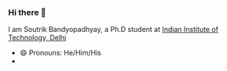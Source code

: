 ### Hi there 👋 
I am Soutrik Bandyopadhyay, a Ph.D student at [Indian Institute of Technology, Delhi](https://home.iitd.ac.in/)

- 😄 Pronouns: He/Him/His
- 

<!--
**SoutrikBandyopadhyay/SoutrikBandyopadhyay** is a ✨ _special_ ✨ repository because its `README.md` (this file) appears on your GitHub profile.

Here are some ideas to get you started:

- 🔭 I’m currently working on ...
- 🌱 I’m currently learning ...
- 👯 I’m looking to collaborate on ...
- 🤔 I’m looking for help with ...
- 💬 Ask me about ...
- 📫 How to reach me: ...
- 😄 Pronouns: ...
- ⚡ Fun fact: ...
-->
